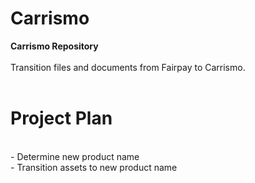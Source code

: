 # Carrismo

**Carrismo Repository**
<br>
<br>
Transition files and documents from Fairpay to Carrismo.
<br>
<br>
# Project Plan
<br>
- Determine new product name
<br>
- Transition assets to new product name

